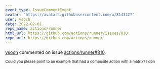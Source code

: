 ```yaml
---
event_type: IssueCommentEvent
avatar: "https://avatars.githubusercontent.com/u/814322?"
user: vsoch
date: 2022-02-01
repo_name: actions/runner
html_url: https://github.com/actions/runner/issues/810
repo_url: https://github.com/actions/runner
---
```


<a href='https://github.com/vsoch' target='_blank'>vsoch</a> commented on issue <a href='https://github.com/actions/runner/issues/810' target='_blank'>actions/runner#810</a>.

<small>Could you please point to an example that had a composite action with a matrix? I don